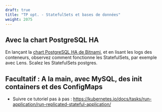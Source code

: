 ```yaml
---
draft: true
title: "TP opt. - StatefulSets et bases de données"
weight: 2075
---
```


## Avec la chart PostgreSQL HA

En lançant la [chart PostgreSQL HA de Bitnami](https://github.com/bitnami/charts/tree/master/bitnami/postgresql-ha), et en lisant les logs des conteneurs, observez comment fonctionne les StatefulSets, par exemple avec Lens. Scalez les StatefulSets postgres.

## Facultatif : A la main, avec MySQL, des init containers et des ConfigMaps
- Suivre ce tutoriel pas à pas : <https://kubernetes.io/docs/tasks/run-application/run-replicated-stateful-application/>


<!-- - https://kubernetes.io/docs/tutorials/stateful-application/basic-stateful-set/ -->
<!-- - https://kubernetes.io/docs/tutorials/stateful-application/cassandra/ -->

<!--
### Ressources configmaps
 https://github.com/GoogleCloudPlatform/kubernetes-workshops/blob/master/bundles/kubernetes-101/workshop/labs/managing-application-configurations-and-secrets.md
https://kubernetes.io/docs/concepts/configuration/configmap/#using-configmaps -->